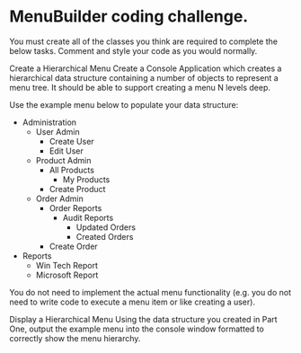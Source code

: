 # MenuBuilder coding challenge.
You must create all of the classes you think are required to complete the below tasks. Comment and style your code as you would normally.

Create a Hierarchical Menu
Create a Console Application which creates a hierarchical data structure containing a number of objects to represent a menu tree. It should be able to support creating a menu N levels deep. 

Use the example menu below to populate your data structure:

- Administration
	- User Admin
		- Create User
		- Edit User
	- Product Admin
		- All Products
			- My Products
		- Create Product
	- Order Admin
		- Order Reports
			- Audit Reports
				- Updated Orders
				- Created Orders
		- Create Order
- Reports
	- Win Tech Report
	- Microsoft Report

You do not need to implement the actual menu functionality (e.g. you do not need to write code to execute a menu item or like creating a user).

Display a Hierarchical Menu
Using the data structure you created in Part One, output the example menu into the console window formatted to correctly show the menu hierarchy.

